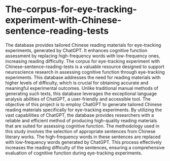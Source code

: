# The-corpus-for-eye-tracking-experiment-with-Chinese-sentence-reading-tests
The database provides tailored Chinese reading materials for eye-tracking experiments, generated by ChatGPT. It enhances cognitive function assessment by replacing high-frequency words with low-frequency ones, increasing reading difficulty.
The corpus for eye-tracking experiment with Chinese-sentence-reading-tests is a valuable resource designed to support neuroscience research in assessing cognitive function through eye-tracking experiments. This database addresses the need for reading materials with higher levels of difficulty, which is crucial for obtaining accurate and meaningful experimental outcomes. Unlike traditional manual methods of generating such texts, this database leverages the exceptional language analysis abilities of ChatGPT, a user-friendly and accessible tool.
The objective of this project is to employ ChatGPT to generate tailored Chinese reading materials specifically for eye-tracking experiments. By utilizing the vast capabilities of ChatGPT, the database provides researchers with a reliable and efficient method of producing high-quality reading materials that are suited for assessing cognitive function.
The methodology used in this study involves the selection of appropriate sentences from Chinese literary works. The high-frequency words in these sentences are replaced with low-frequency words generated by ChatGPT. This process effectively increases the reading difficulty of the sentences, ensuring a comprehensive evaluation of cognitive function during eye-tracking experiments.
